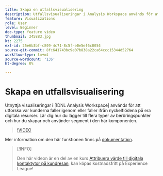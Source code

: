 ```yaml
---
title: Skapa en utfallsvisualisering
description: Utfallsvisualiseringar i Analysis Workspace används för att utforska var kunderna faller igenom eller faller ifrån nyckelflödena på era digitala resurser. Lär dig hur du lägger till flera typer av beröringspunkter och hur du skapar och använder segment i den här komponenten.
feature: Visualizations
role: User
level: Beginner
doc-type: feature video
thumbnail: 345883.jpg
kt: 2275
exl-id: 25e6b3bf-c809-4c71-8c5f-e0e5ef6c0054
source-git-commit: 8fc641743bc9e07b838a22ca64ccc15344d52764
workflow-type: tm+mt
source-wordcount: '136'
ht-degree: 0%

---
```


# Skapa en utfallsvisualisering

Utnyttja visualiseringar i [!DNL Analysis Workspace] används för att utforska var kunderna faller igenom eller faller ifrån nyckelflödena på era digitala resurser. Lär dig hur du lägger till flera typer av beröringspunkter och hur du skapar och använder segment i den här komponenten.

>[!VIDEO](https://video.tv.adobe.com/v/345883/?quality=12&learn=on)

Mer information om den här funktionen finns på [dokumentation](https://experienceleague.adobe.com/docs/analytics/analyze/analysis-workspace/visualizations/fallout/fallout-flow.html?lang=en).

>[!INFO]
>
> Den här videon är en del av en kurs [Attribuera värde till digitala kontaktytor på kundresan](https://experienceleague.adobe.com/?recommended=Analytics-U-1-2020.2), kan köpas kostnadsfritt på Experience League!

